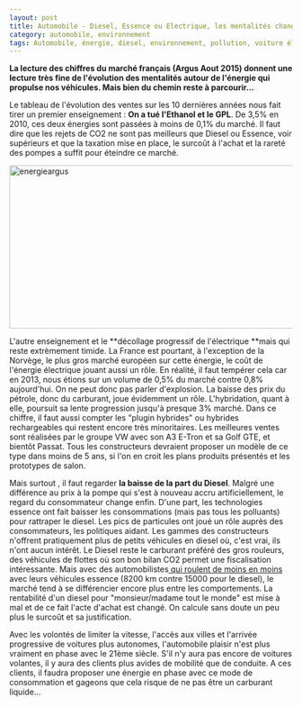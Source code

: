 ```yaml
---
layout: post
title: Automobile - Diesel, Essence ou Electrique, les mentalités changent enfin!
category: automobile, environnement
tags: Automobile, énergie, diesel, environnement, pollution, voiture électrique
---
```


**La lecture des chiffres du marché français (Argus Aout 2015) donnent une lecture très fine de l'évolution des mentalités autour de l'énergie qui propulse nos véhicules. Mais bien du chemin reste à parcourir...**

Le tableau de l'évolution des ventes sur les 10 dernières années nous fait tirer un premier enseignement : **On a tué l'Ethanol et le GPL**. De 3,5% en 2010, ces deux énergies sont passées à moins de 0,1% du marché. Il faut dire que les rejets de CO2 ne sont pas meilleurs que Diesel ou Essence, voir supérieurs et que la taxation mise en place, le surcoût à l'achat et la rareté des pompes a suffit pour éteindre ce marché.

<img class="alignnone size-full wp-image-149" src="https://cheziceman.files.wordpress.com/2016/01/energieargus.jpg" alt="energieargus" width="640" height="290" />

L'autre enseignement et le **décollage progressif de l'électrique **mais qui reste extrèmement timide. La France est pourtant, à l'exception de la Norvège, le plus gros marché européen sur cette énergie, le coût de l'énergie électrique jouant aussi un rôle. En réalité, il faut tempérer cela car en 2013, nous étions sur un volume de 0,5% du marché contre 0,8% aujourd'hui. On ne peut donc pas parler d'explosion. La baisse des prix du pétrole, donc du carburant, joue évidemment un rôle. L'hybridation, quant à elle, poursuit sa lente progression jusqu'à presque 3% marché. Dans ce chiffre, il faut aussi compter les "plugin hybrides" ou hybrides rechargeables qui restent encore très minoritaires. Les meilleures ventes sont réalisées par le groupe VW avec son A3 E-Tron et sa Golf GTE, et bientôt Passat. Tous les constructeurs devraient proposer un modèle de ce type dans moins de 5 ans, si l'on en croit les plans produits présentés et les prototypes de salon.

Mais surtout , il faut regarder **la baisse de la part du Diesel**. Malgré une différence au prix à la pompe qui s'est à nouveau accru artificiellement, le regard du consommateur change enfin. D'une part, les technologies essence ont fait baisser les consommations (mais pas tous les polluants) pour rattraper le diesel. Les pics de particules ont joué un rôle auprès des consommateurs, les politiques aidant. Les gammes des constructeurs n'offrent pratiquement plus de petits véhicules en diesel où, c'est vrai, ils n'ont aucun intérêt. Le Diesel reste le carburant préféré des gros rouleurs, des véhicules de flottes où son bon bilan CO2 permet une fiscalisation intéressante. Mais avec des automobilistes<a href="http://www.insee.fr/fr/themes/tableau.asp?reg_id=0&amp;ref_id=NATTEF13629"> qui roulent de moins en moins </a>avec leurs véhicules essence (8200 km contre 15000 pour le diesel), le marché tend à se différencier encore plus entre les comportements. La rentabilité d'un diesel pour "monsieur/madame tout le monde" est mise à mal et de ce fait l'acte d'achat est changé. On calcule sans doute un peu plus le surcoût et sa justification.

Avec les volontés de limiter la vitesse, l'accès aux villes et l'arrivée progressive de voitures plus autonomes, l'automobile plaisir n'est plus vraiment en phase avec le 21ème siècle. S'il n'y aura pas encore de voitures volantes, il y aura des clients plus avides de mobilité que de conduite. A ces clients, il faudra proposer une énergie en phase avec ce mode de consommation et gageons que cela risque de ne pas être un carburant liquide...


